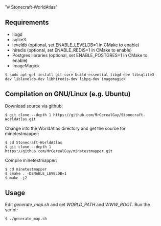 "# Stonecraft-WorldAtlas" 

## Requirements

- libgd
- sqlite3
- leveldb (optional, set ENABLE_LEVELDB=1 in CMake to enable)
- hiredis (optional, set ENABLE_REDIS=1 in CMake to enable)
- Postgres libraries (optional, set ENABLE_POSTGRES=1 in CMake to enable)
- ImageMagick


```
$ sudo apt-get install git-core build-essential libgd-dev libsqlite3-dev libleveldb-dev libhiredis-dev libpq-dev imagemagick
```

## Compilation on GNU/Linux (e.g. Ubuntu)

Download source via github:


```
$ git clone --depth 1 https://github.com/MrCerealGuy/Stonecraft-WorldAtlas.git
```

Change into the WorldAtlas directory and get the source for minetestmapper:

```
$ cd Stonecraft-WorldAtlas
$ git clone --depth 1 https://github.com/MrCerealGuy/minetestmapper.git
```

Compile minetestmapper:

```
$ cd minetestmapper
$ cmake . -DENABLE_LEVELDB=1
$ make -j2
```

## Usage

Edit *generate_map.sh* and set *WORLD_PATH* and *WWW_ROOT*. Run the script:

```
$ ./generate_map.sh
```